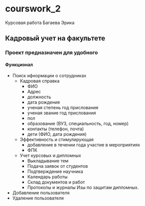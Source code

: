 # courswork_2

Курсовая работа Багаева Эрика 

 ## Кадровый учет на факультете
 ### Проект предназначен для удобного 
 
 #### Функционал
 * Поиск ифнормации о сотрудниках
    * Кадровая справка
      * ФИО
       * Адрес
       * должность
       * дата рождения
       * ученая степень год прислования
       * ученая звание год прислования
       * пол
       * образование (ВУЗ, специальность, год, номер)
       * контакты (телефон, почта)
       * дети (ФИО, дата рождения)
     * Эффективность и стимулирующая
       * добавление в течении года участие в мероприятиях
       * ФПК
     * Учет курсовых и дипломных
       * Выкладывание тем 
       * Подача заявок от студентов
       * Подтверждение научника
       * Календарь работы
       * Склад документов и работ
       * Протоколы и журналы Изы по защитам дипломных.
 * Добавление пользователя 
 * Удаление пользователя 
 

 
